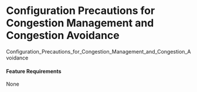 Configuration Precautions for Congestion Management and Congestion Avoidance
============================================================================

Configuration_Precautions_for_Congestion_Management_and_Congestion_Avoidance

#### Feature Requirements

None